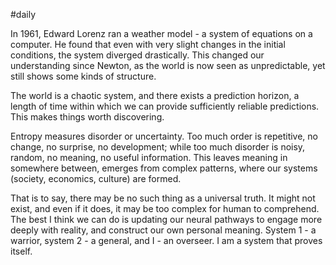 #daily 

In 1961, Edward Lorenz ran a weather model - a system of equations on a computer. He found that even with very slight changes in the initial conditions, the system diverged drastically.
	This changed our understanding since Newton, as the world is now seen as unpredictable, yet still shows some kinds of structure.

The world is a chaotic system, and there exists a prediction horizon, a length of time within which we can provide sufficiently reliable predictions. This makes things worth discovering.

Entropy measures disorder or uncertainty. Too much order is repetitive, no change, no surprise, no development; while too much disorder is noisy, random, no meaning, no useful information.
	This leaves meaning in somewhere between, emerges from complex patterns, where our systems (society, economics, culture) are formed.

That is to say, there may be no such thing as a universal truth. It might not exist, and even if it does, it may be too complex for human to comprehend. The best I think we can do is updating our neural pathways to engage more deeply with reality, and construct our own personal meaning.
	System 1 - a warrior, system 2 - a general, and I - an overseer. I am a system that proves itself.
